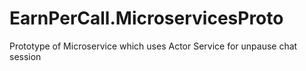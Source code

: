 # EarnPerCall.MicroservicesProto

Prototype of Microservice which uses Actor Service for unpause chat session
